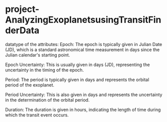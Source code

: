 # project-AnalyzingExoplanetsusingTransitFinderData

datatype of the attributes:
Epoch: The epoch is typically given in Julian Date (JD), which is a standard astronomical time measurement in days since the Julian calendar's starting point.

Epoch Uncertainty: This is usually given in days (JD), representing the uncertainty in the timing of the epoch.

Period: The period is typically given in days and represents the orbital period of the exoplanet.

Period Uncertainty: This is also given in days and represents the uncertainty in the determination of the orbital period.

Duration: The duration is given in hours, indicating the length of time during which the transit event occurs.
